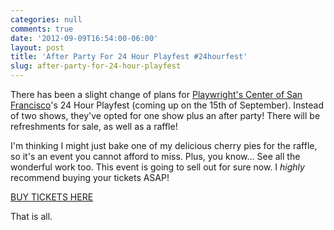 ```yaml
---
categories: null
comments: true
date: '2012-09-09T16:54:00-06:00'
layout: post
title: 'After Party For 24 Hour Playfest #24hourfest'
slug: after-party-for-24-hour-playfest
---
```


There has been a slight change of plans for [Playwright's Center of San Francisco](http://playwrightscentersf.org/)'s 24 Hour Playfest (coming up on the 15th of September). Instead of two shows, they've opted for one show plus an after party! There will be refreshments for sale, as well as a raffle! 

I'm thinking I might just bake one of my delicious cherry pies for the raffle, so it's an event you cannot afford to miss. Plus, you know... See all the wonderful work too. This event is going to sell out for sure now. I *highly* recommend buying your tickets ASAP!

[BUY TICKETS HERE](http://www.brownpapertickets.com/event/267511)

That is all.